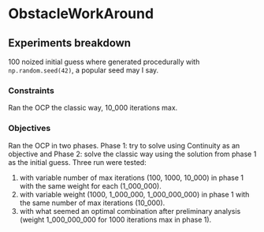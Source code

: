 # ObstacleWorkAround

## Experiments breakdown

100 noized initial guess where generated procedurally with `np.random.seed(42)`, a popular seed may I say.

### Constraints

Ran the OCP the classic way, 10_000 iterations max.

### Objectives

Ran the OCP in two phases. Phase 1: try to solve using Continuity as an objective and Phase 2: solve the classic way using the solution from phase 1 as the initial guess.
Three run were tested:
1. with variable number of max iterations (100, 1000, 10_000) in phase 1 with the same weight for each (1_000_000).
2. with variable weight (1000, 1_000_000, 1_000_000_000) in phase 1 with the same number of max iterations (10_000).
3. with what seemed an optimal combination after preliminary analysis (weight 1_000_000_000 for 1000 iterations max in phase 1).

